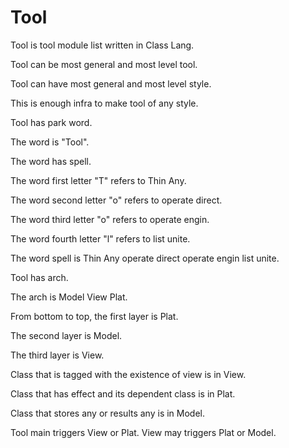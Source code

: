 # Tool

Tool is tool module list written in Class Lang.

Tool can be most general and most level tool.

Tool can have most general and most level style.

This is enough infra to make tool of any style.

Tool has park word.

The word is "Tool".

The word has spell.

The word first letter "T" refers to Thin Any.

The word second letter "o" refers to operate direct.

The word third letter "o" refers to operate engin.

The word fourth letter "l" refers to list unite.

The word spell is Thin Any operate direct operate engin list unite.

Tool has arch.

The arch is Model View Plat.

From bottom to top, the first layer is Plat.

The second layer is Model.

The third layer is View.

Class that is tagged with the existence of view is in View.

Class that has effect and its dependent class is in Plat.

Class that stores any or results any is in Model.

Tool main triggers View or Plat.
View may triggers Plat or Model.